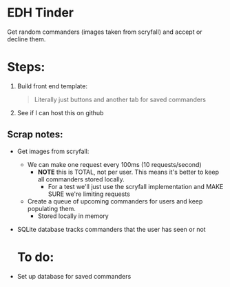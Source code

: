 # EDH Tinder

Get random commanders (images taken from scryfall) and accept or decline them.

# Steps:

1. Build front end template:

    > Literally just buttons and another tab for saved commanders

2. See if I can host this on github


## Scrap notes:

- Get images from scryfall:
  - We can make one request every 100ms (10 requests/second) 
    - **NOTE** this is TOTAL, not per user. This means it's better to keep all commanders stored locally.
      - For a test we'll just use the scryfall implementation and MAKE SURE we're limiting requests
  - Create a queue of upcoming commanders for users and keep populating them.
    - Stored locally in memory
- SQLite database tracks commanders that the user has seen or not
  

  # To do:

- Set up database for saved commanders